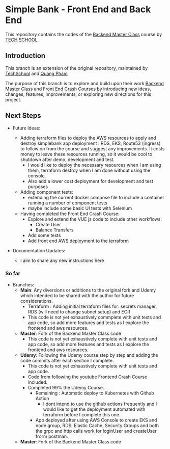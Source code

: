 # Simple Bank - Front End and Back End

This repository contains the codes of the [Backend Master Class](https://bit.ly/backendmaster) course by [TECH SCHOOL](https://bit.ly/m/techschool).

## Introduction

This branch is an extension of the original repository, maintained by [TechSchool](https://github.com/techschool) and [Quang Pham](https://github.com/phamlequang)

The purpose of this branch is to explore and build upon their work [Backend Master Class](https://github.com/techschool/simplebank) and [Front End Crash](https://www.youtube.com/playlist?list=PLy_6D98if3UI3rsFRTHM1LMtVprYMp-GT) Courses by introducing new ideas, changes, features, improvements, or exploring new directions for this project.

## Next Steps

- Future Ideas:
    - Adding terraform files to deploy the AWS resources to apply and destroy simplebank app deployment : RDS, EKS, Route53 (ingress) to follow on from the course and suggest any improvements.  It costs money to leave these resources running, so it would be cool to shutdown after demo, development and test.
        - I would like to deploy the necessary resources when I am using them, terraform destroy when I am done without using the console.
        - Also add a lower cost deployment for development and test purposes
    - Adding component tests: 
        - extending the current docker compose file to include a container running a number of component tests
        - maybe include some basic UI tests with Selenium
    - Having completed the Front End Crash Course:
        - Explore and extend the VUE js code to include other workflows:
            - Create User
            - Balance Transfers
        - Add some tests
        - Add front end AWS deployment to the terraform

- Documentation Updates:
    - I aim to share any new instructions here

### So far

- Branches:
    - **Main**: Any diversions or additions to the original fork and Udemy which intended to be shared with the author for future considerations.
        - Terraform : Adding initial terraform files for: secrets manager, RDS (will need to change subnet setup) and ECR
        - This code is not yet exhaustively commplete with unit tests and app code, so add more features and tests as I explore the frontend and aws resources.
    - **Master**: Fork of the Backend Master Class code
        - This code is not yet exhaustively complete with unit tests and app code, so add more features and tests as I explore the frontend and aws resources.
    - **Udemy**: Following the Udemy course step by step and adding the code commits after each section I complete.  
        - This code is not yet exhaustively complete with unit tests and app code.
        - Code from following the youtube Frontend Crash Course included.
        - Completed 99% the Udemy Course.
            - Remaining : Automatic deploy to Kubernetes with Github Action
                - I dont intend to use the github actions frequently and I would like to get the deployment automated with terraform before I complete this one.
            - App deployed after using AWS Console to create EKS and node group, RDS, Elastic Cache, Security Groups and both the grpc and http calls work for loginUser and createUser frorm postman.
    - **Master**: Fork of the Backend Master Class code
